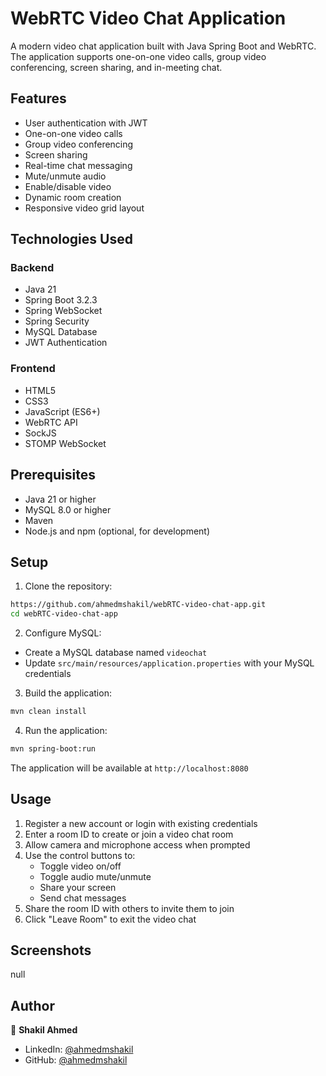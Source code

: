 # WebRTC Video Chat Application

A modern video chat application built with Java Spring Boot and WebRTC. The application supports one-on-one video calls, group video conferencing, screen sharing, and in-meeting chat.

## Features

- User authentication with JWT
- One-on-one video calls
- Group video conferencing
- Screen sharing
- Real-time chat messaging
- Mute/unmute audio
- Enable/disable video
- Dynamic room creation
- Responsive video grid layout

## Technologies Used

### Backend
- Java 21
- Spring Boot 3.2.3
- Spring WebSocket
- Spring Security
- MySQL Database
- JWT Authentication

### Frontend
- HTML5
- CSS3
- JavaScript (ES6+)
- WebRTC API
- SockJS
- STOMP WebSocket

## Prerequisites

- Java 21 or higher
- MySQL 8.0 or higher
- Maven
- Node.js and npm (optional, for development)

## Setup

1. Clone the repository:
```bash
https://github.com/ahmedmshakil/webRTC-video-chat-app.git
cd webRTC-video-chat-app
```

2. Configure MySQL:
- Create a MySQL database named `videochat`
- Update `src/main/resources/application.properties` with your MySQL credentials

3. Build the application:
```bash
mvn clean install
```

4. Run the application:
```bash
mvn spring-boot:run
```

The application will be available at `http://localhost:8080`

## Usage

1. Register a new account or login with existing credentials
2. Enter a room ID to create or join a video chat room
3. Allow camera and microphone access when prompted
4. Use the control buttons to:
   - Toggle video on/off
   - Toggle audio mute/unmute
   - Share your screen
   - Send chat messages
5. Share the room ID with others to invite them to join
6. Click "Leave Room" to exit the video chat

<!-- ## Security

- All API endpoints are secured with JWT authentication
- WebSocket connections are authenticated
- Passwords are encrypted using BCrypt
- HTTPS is recommended for production deployment -->


## Screenshots
null


## Author

👤 **Shakil Ahmed**

* LinkedIn: [@ahmedmshakil](https://www.linkedin.com/in/ahmedmshakil/)
* GitHub: [@ahmedmshakil](https://github.com/ahmedmshakil)